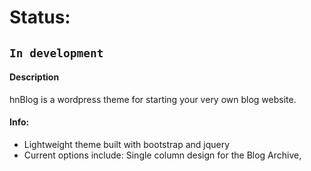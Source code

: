 # Status:
`In development`
---


#### Description
 hnBlog is a wordpress theme for starting your very own blog website.
####   Info:
* Lightweight theme built with bootstrap and jquery
* Current options include:  Single column design for the Blog Archive,



